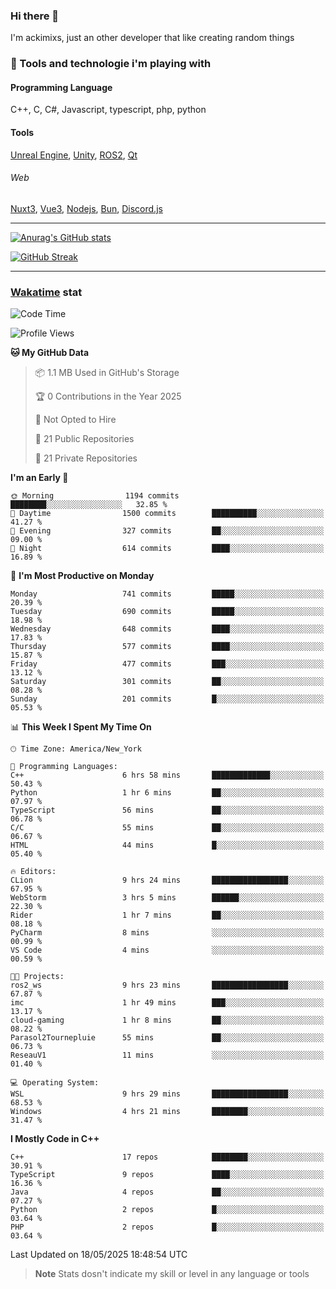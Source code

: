 ### Hi there 👋

I'm ackimixs, just an other developer that like creating random things

### 🧰 Tools and technologie i'm playing with

#### Programming Language
C++, C, C#, Javascript, typescript, php, python

#### Tools
[Unreal Engine](https://www.unrealengine.com), [Unity](https://unity.com/), [ROS2](https://ros.org/), [Qt](https://www.qt.io/)

###### Web
[Nuxt3](https://nuxt.com/), [Vue3](https://vuejs.org/), [Nodejs](https://nodejs.org), [Bun](https://bun.sh/), [Discord.js](https://discord.js.org/)

---

[![Anurag's GitHub stats](https://github-readme-stats.vercel.app/api?username=ackimixs&show_icons=true&theme=github_dark&count_private=true)](https://github.com/anuraghazra/github-readme-stats)

[![GitHub Streak](https://github-readme-streak-stats.herokuapp.com?user=Ackimixs&theme=github-dark-blue&date_format=j%20M%5B%20Y%5D&mode=weekly)](https://git.io/streak-stats)

---
 
 ### [Wakatime](https://wakatime.com/) stat

<!--START_SECTION:waka-->
![Code Time](http://img.shields.io/badge/Code%20Time-1%2C644%20hrs%2031%20mins-blue)

![Profile Views](http://img.shields.io/badge/Profile%20Views-0-blue)

**🐱 My GitHub Data** 

> 📦 1.1 MB Used in GitHub's Storage 
 > 
> 🏆 0 Contributions in the Year 2025
 > 
> 🚫 Not Opted to Hire
 > 
> 📜 21 Public Repositories 
 > 
> 🔑 21 Private Repositories 
 > 
**I'm an Early 🐤** 

```text
🌞 Morning                1194 commits        ████████░░░░░░░░░░░░░░░░░   32.85 % 
🌆 Daytime                1500 commits        ██████████░░░░░░░░░░░░░░░   41.27 % 
🌃 Evening                327 commits         ██░░░░░░░░░░░░░░░░░░░░░░░   09.00 % 
🌙 Night                  614 commits         ████░░░░░░░░░░░░░░░░░░░░░   16.89 % 
```
📅 **I'm Most Productive on Monday** 

```text
Monday                   741 commits         █████░░░░░░░░░░░░░░░░░░░░   20.39 % 
Tuesday                  690 commits         █████░░░░░░░░░░░░░░░░░░░░   18.98 % 
Wednesday                648 commits         ████░░░░░░░░░░░░░░░░░░░░░   17.83 % 
Thursday                 577 commits         ████░░░░░░░░░░░░░░░░░░░░░   15.87 % 
Friday                   477 commits         ███░░░░░░░░░░░░░░░░░░░░░░   13.12 % 
Saturday                 301 commits         ██░░░░░░░░░░░░░░░░░░░░░░░   08.28 % 
Sunday                   201 commits         █░░░░░░░░░░░░░░░░░░░░░░░░   05.53 % 
```


📊 **This Week I Spent My Time On** 

```text
🕑︎ Time Zone: America/New_York

💬 Programming Languages: 
C++                      6 hrs 58 mins       █████████████░░░░░░░░░░░░   50.43 % 
Python                   1 hr 6 mins         ██░░░░░░░░░░░░░░░░░░░░░░░   07.97 % 
TypeScript               56 mins             ██░░░░░░░░░░░░░░░░░░░░░░░   06.78 % 
C/C                      55 mins             ██░░░░░░░░░░░░░░░░░░░░░░░   06.67 % 
HTML                     44 mins             █░░░░░░░░░░░░░░░░░░░░░░░░   05.40 % 

🔥 Editors: 
CLion                    9 hrs 24 mins       █████████████████░░░░░░░░   67.95 % 
WebStorm                 3 hrs 5 mins        ██████░░░░░░░░░░░░░░░░░░░   22.30 % 
Rider                    1 hr 7 mins         ██░░░░░░░░░░░░░░░░░░░░░░░   08.18 % 
PyCharm                  8 mins              ░░░░░░░░░░░░░░░░░░░░░░░░░   00.99 % 
VS Code                  4 mins              ░░░░░░░░░░░░░░░░░░░░░░░░░   00.59 % 

🐱‍💻 Projects: 
ros2_ws                  9 hrs 23 mins       █████████████████░░░░░░░░   67.87 % 
imc                      1 hr 49 mins        ███░░░░░░░░░░░░░░░░░░░░░░   13.17 % 
cloud-gaming             1 hr 8 mins         ██░░░░░░░░░░░░░░░░░░░░░░░   08.22 % 
Parasol2Tournepluie      55 mins             ██░░░░░░░░░░░░░░░░░░░░░░░   06.73 % 
ReseauV1                 11 mins             ░░░░░░░░░░░░░░░░░░░░░░░░░   01.40 % 

💻 Operating System: 
WSL                      9 hrs 29 mins       █████████████████░░░░░░░░   68.53 % 
Windows                  4 hrs 21 mins       ████████░░░░░░░░░░░░░░░░░   31.47 % 
```

**I Mostly Code in C++** 

```text
C++                      17 repos            ████████░░░░░░░░░░░░░░░░░   30.91 % 
TypeScript               9 repos             ████░░░░░░░░░░░░░░░░░░░░░   16.36 % 
Java                     4 repos             ██░░░░░░░░░░░░░░░░░░░░░░░   07.27 % 
Python                   2 repos             █░░░░░░░░░░░░░░░░░░░░░░░░   03.64 % 
PHP                      2 repos             █░░░░░░░░░░░░░░░░░░░░░░░░   03.64 % 
```




 Last Updated on 18/05/2025 18:48:54 UTC
<!--END_SECTION:waka-->

> **Note**
> Stats dosn't indicate my skill or level in any language or tools
